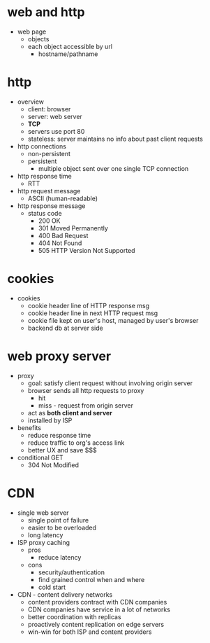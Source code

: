 # web and http
- web page
  - objects
  - each object accessible by url
    - hostname/pathname

# http
- overview
  - client: browser
  - server: web server
  - **TCP**
  - servers use port 80
  - stateless: server maintains no info about past client requests
- http connections
  - non-persistent
  - persistent
    - multiple object sent over one single TCP connection
- http response time
  - RTT
- http request message
  - ASCII (human-readable)
- http response message
  - status code
    - 200 OK
    - 301 Moved Permanently
    - 400 Bad Request
    - 404 Not Found
    - 505 HTTP Version Not Supported

# cookies
- cookies
  - cookie header line of HTTP response msg
  - cookie header line in next HTTP request msg
  - cookie file kept on user's host, managed by user's browser
  - backend db at server side

# web proxy server
- proxy
  - goal: satisfy client request without involving origin server
  - browser sends all http requests to proxy
    - hit
    - miss - request from origin server
  - act as **both client and server**
  - installed by ISP
- benefits
  - reduce response time
  - reduce traffic to org's access link
  - better UX and save $$$
- conditional GET
  - 304 Not Modified

# CDN
- single web server
  - single point of failure
  - easier to be overloaded
  - long latency
- ISP proxy caching
  - pros
    - reduce latency
  - cons
    - security/authentication
    - find grained control when and where
    - cold start
- CDN - content delivery networks
  - content providers contract with CDN companies
  - CDN companies have service in a lot of networks
  - better coordination with replicas
  - proactively content replication on edge servers
  - win-win for both ISP and content providers
